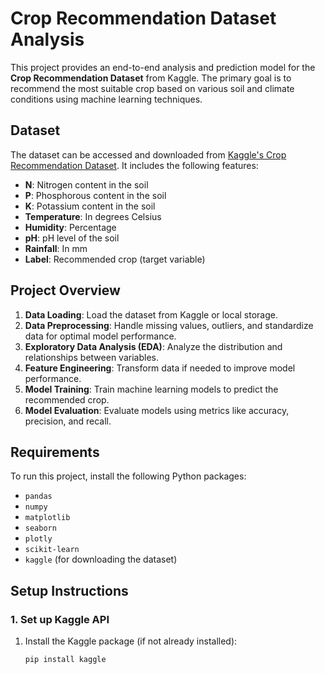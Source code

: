 # Crop Recommendation Dataset Analysis

This project provides an end-to-end analysis and prediction model for the **Crop Recommendation Dataset** from Kaggle. The primary goal is to recommend the most suitable crop based on various soil and climate conditions using machine learning techniques.

## Dataset

The dataset can be accessed and downloaded from [Kaggle's Crop Recommendation Dataset](https://www.kaggle.com/datasets/atharvaingle/crop-recommendation-dataset). It includes the following features:
- **N**: Nitrogen content in the soil
- **P**: Phosphorous content in the soil
- **K**: Potassium content in the soil
- **Temperature**: In degrees Celsius
- **Humidity**: Percentage
- **pH**: pH level of the soil
- **Rainfall**: In mm
- **Label**: Recommended crop (target variable)

## Project Overview

1. **Data Loading**: Load the dataset from Kaggle or local storage.
2. **Data Preprocessing**: Handle missing values, outliers, and standardize data for optimal model performance.
3. **Exploratory Data Analysis (EDA)**: Analyze the distribution and relationships between variables.
4. **Feature Engineering**: Transform data if needed to improve model performance.
5. **Model Training**: Train machine learning models to predict the recommended crop.
6. **Model Evaluation**: Evaluate models using metrics like accuracy, precision, and recall.

## Requirements

To run this project, install the following Python packages:

- `pandas`
- `numpy`
- `matplotlib`
- `seaborn`
- `plotly`
- `scikit-learn`
- `kaggle` (for downloading the dataset)

## Setup Instructions

### 1. Set up Kaggle API

1. Install the Kaggle package (if not already installed):
   ```bash
   pip install kaggle
